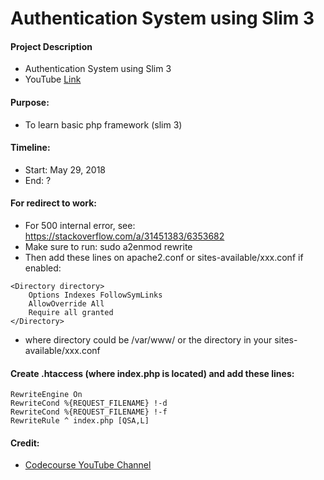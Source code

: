 # Authentication System using Slim 3

#### Project Description
- Authentication System using Slim 3
- YouTube [Link](https://www.youtube.com/playlist?list=PLfdtiltiRHWGc_yY90XRdq6mRww042aEC)

#### Purpose:
- To learn basic php framework (slim 3)

#### Timeline:
- Start: May 29, 2018
- End: ?

#### For redirect to work:
- For 500 internal error, see: https://stackoverflow.com/a/31451383/6353682
- Make sure to run: sudo a2enmod rewrite
- Then add these lines on apache2.conf or sites-available/xxx.conf if enabled:

```
<Directory directory>
    Options Indexes FollowSymLinks
    AllowOverride All
    Require all granted
</Directory>
```
- where directory could be /var/www/ or the directory in your sites-available/xxx.conf

#### Create .htaccess (where index.php is located) and add these lines:

```
RewriteEngine On
RewriteCond %{REQUEST_FILENAME} !-d
RewriteCond %{REQUEST_FILENAME} !-f
RewriteRule ^ index.php [QSA,L]
```

#### Credit:
- [Codecourse YouTube Channel](https://www.youtube.com/user/phpacademy/about)

